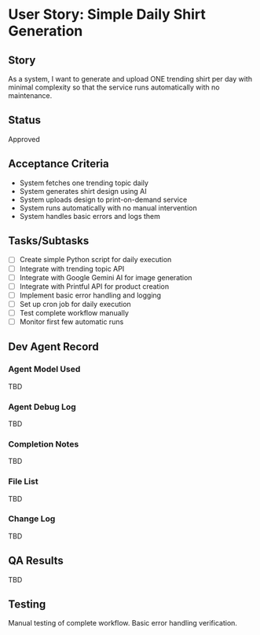 # User Story: Simple Daily Shirt Generation

## Story
As a system, I want to generate and upload ONE trending shirt per day with minimal complexity so that the service runs automatically with no maintenance.

## Status
Approved

## Acceptance Criteria
- System fetches one trending topic daily
- System generates shirt design using AI
- System uploads design to print-on-demand service
- System runs automatically with no manual intervention
- System handles basic errors and logs them

## Tasks/Subtasks
- [ ] Create simple Python script for daily execution
- [ ] Integrate with trending topic API
- [ ] Integrate with Google Gemini AI for image generation
- [ ] Integrate with Printful API for product creation
- [ ] Implement basic error handling and logging
- [ ] Set up cron job for daily execution
- [ ] Test complete workflow manually
- [ ] Monitor first few automatic runs

## Dev Agent Record
### Agent Model Used
TBD

### Agent Debug Log
TBD

### Completion Notes
TBD

### File List
TBD

### Change Log
TBD

## QA Results
TBD

## Testing
Manual testing of complete workflow.
Basic error handling verification.
